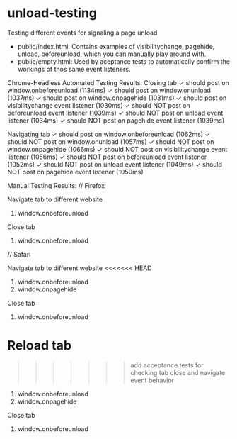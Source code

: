 # unload-testing
Testing different events for signaling a page unload

- public/index.html: Contains examples of visibilitychange, pagehide, unload, beforeunload, which you can manually play around with.
- public/empty.html: Used by aceptance tests to automatically confirm the workings of thos same event listeners.

Chrome-Headless Automated Testing Results:
  Closing tab
    ✓ should post on window.onbeforeunload (1134ms)
    ✓ should post on window.onunload (1037ms)
    ✓ should post on window.onpagehide (1031ms)
    ✓ should post on visibilitychange event listener (1030ms)
    ✓ should NOT post on beforeunload event listener (1039ms)
    ✓ should NOT post on unload event listener (1034ms)
    ✓ should NOT post on pagehide event listener (1039ms)

  Navigating tab
    ✓ should post on window.onbeforeunload (1062ms)
    ✓ should NOT post on window.onunload (1057ms)
    ✓ should NOT post on window.onpagehide (1066ms)
    ✓ should NOT post on visibilitychange event listener (1056ms)
    ✓ should NOT post on beforeunload event listener (1052ms)
    ✓ should NOT post on unload event listener (1049ms)
    ✓ should NOT post on pagehide event listener (1050ms)

Manual Testing Results:
// Firefox

Navigate tab to different website
  1. window.onbeforeunload

Close tab
  1. window.onbeforeunload

// Safari

Navigate tab to different website
<<<<<<< HEAD
  1. window.onbeforeunload
  2. window.onpagehide

Close tab
  1. window.onbeforeunload

Reload tab
=======
>>>>>>> add acceptance tests for checking tab close and navigate event behavior
  1. window.onbeforeunload
  2. window.onpagehide

Close tab
  1. window.onbeforeunload